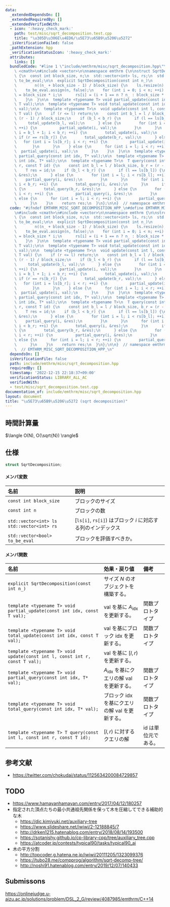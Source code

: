 ```yaml
---
data:
  _extendedDependsOn: []
  _extendedRequiredBy: []
  _extendedVerifiedWith:
  - icon: ':heavy_check_mark:'
    path: test/misc/sqrt_decomposition.test.cpp
    title: "\u305D\u306E\u4ED6/\u5E73\u65B9\u5206\u5272"
  _isVerificationFailed: false
  _pathExtension: hpp
  _verificationStatusIcon: ':heavy_check_mark:'
  attributes:
    links: []
  bundledCode: "#line 1 \"include/emthrm/misc/sqrt_decomposition.hpp\"\n\n\n\n#include\
    \ <cmath>\n#include <vector>\n\nnamespace emthrm {\n\nstruct SqrtDecomposition\
    \ {\n  const int block_size, n;\n  std::vector<int> ls, rs;\n  std::vector<bool>\
    \ to_be_eval;\n\n  explicit SqrtDecomposition(const int n_)\n      : block_size(std::round(std::sqrt(n_))),\n\
    \        n((n_ + block_size - 1) / block_size) {\n    ls.resize(n);\n    rs.resize(n);\n\
    \    to_be_eval.assign(n, false);\n    for (int i = 0; i < n; ++i) {\n      ls[i]\
    \ = block_size * i;\n      rs[i] = (i + 1 == n ? n_ : block_size * (i + 1));\n\
    \    }\n  }\n\n  template <typename T> void partial_update(const int idx, const\
    \ T val);\n\n  template <typename T> void total_update(const int idx, const T\
    \ val);\n\n  template <typename T>\n  void update(const int l, const int r, const\
    \ T val) {\n    if (r <= l) return;\n    const int b_l = l / block_size, b_r =\
    \ (r - 1) / block_size;\n    if (b_l < b_r) {\n      if (l == ls[b_l]) {\n   \
    \     total_update(b_l, val);\n      } else {\n        for (int i = l; i < rs[b_l];\
    \ ++i) {\n          partial_update(i, val);\n        }\n      }\n      for (int\
    \ i = b_l + 1; i < b_r; ++i) {\n        total_update(i, val);\n      }\n     \
    \ if (r == rs[b_r]) {\n        total_update(b_r, val);\n      } else {\n     \
    \   for (int i = ls[b_r]; i < r; ++i) {\n          partial_update(i, val);\n \
    \       }\n      }\n    } else {\n      for (int i = l; i < r; ++i) {\n      \
    \  partial_update(i, val);\n      }\n    }\n  }\n\n  template <typename T> void\
    \ partial_query(const int idx, T* val);\n\n  template <typename T> void total_query(const\
    \ int idx, T* val);\n\n  template <typename T>\n  T query(const int l, const int\
    \ r, const T id) {\n    const int b_l = l / block_size, b_r = (r - 1) / block_size;\n\
    \    T res = id;\n    if (b_l < b_r) {\n      if (l == ls[b_l]) {\n        total_query(b_l,\
    \ &res);\n      } else {\n        for (int i = l; i < rs[b_l]; ++i) {\n      \
    \    partial_query(i, &res);\n        }\n      }\n      for (int i = b_l + 1;\
    \ i < b_r; ++i) {\n        total_query(i, &res);\n      }\n      if (r == rs[b_r])\
    \ {\n        total_query(b_r, &res);\n      } else {\n        for (int i = ls[b_r];\
    \ i < r; ++i) {\n          partial_query(i, &res);\n        }\n      }\n    }\
    \ else {\n      for (int i = l; i < r; ++i) {\n        partial_query(i, &res);\n\
    \      }\n    }\n    return res;\n  }\n};\n\n}  // namespace emthrm\n\n\n"
  code: "#ifndef EMTHRM_MISC_SQRT_DECOMPOSITION_HPP_\n#define EMTHRM_MISC_SQRT_DECOMPOSITION_HPP_\n\
    \n#include <cmath>\n#include <vector>\n\nnamespace emthrm {\n\nstruct SqrtDecomposition\
    \ {\n  const int block_size, n;\n  std::vector<int> ls, rs;\n  std::vector<bool>\
    \ to_be_eval;\n\n  explicit SqrtDecomposition(const int n_)\n      : block_size(std::round(std::sqrt(n_))),\n\
    \        n((n_ + block_size - 1) / block_size) {\n    ls.resize(n);\n    rs.resize(n);\n\
    \    to_be_eval.assign(n, false);\n    for (int i = 0; i < n; ++i) {\n      ls[i]\
    \ = block_size * i;\n      rs[i] = (i + 1 == n ? n_ : block_size * (i + 1));\n\
    \    }\n  }\n\n  template <typename T> void partial_update(const int idx, const\
    \ T val);\n\n  template <typename T> void total_update(const int idx, const T\
    \ val);\n\n  template <typename T>\n  void update(const int l, const int r, const\
    \ T val) {\n    if (r <= l) return;\n    const int b_l = l / block_size, b_r =\
    \ (r - 1) / block_size;\n    if (b_l < b_r) {\n      if (l == ls[b_l]) {\n   \
    \     total_update(b_l, val);\n      } else {\n        for (int i = l; i < rs[b_l];\
    \ ++i) {\n          partial_update(i, val);\n        }\n      }\n      for (int\
    \ i = b_l + 1; i < b_r; ++i) {\n        total_update(i, val);\n      }\n     \
    \ if (r == rs[b_r]) {\n        total_update(b_r, val);\n      } else {\n     \
    \   for (int i = ls[b_r]; i < r; ++i) {\n          partial_update(i, val);\n \
    \       }\n      }\n    } else {\n      for (int i = l; i < r; ++i) {\n      \
    \  partial_update(i, val);\n      }\n    }\n  }\n\n  template <typename T> void\
    \ partial_query(const int idx, T* val);\n\n  template <typename T> void total_query(const\
    \ int idx, T* val);\n\n  template <typename T>\n  T query(const int l, const int\
    \ r, const T id) {\n    const int b_l = l / block_size, b_r = (r - 1) / block_size;\n\
    \    T res = id;\n    if (b_l < b_r) {\n      if (l == ls[b_l]) {\n        total_query(b_l,\
    \ &res);\n      } else {\n        for (int i = l; i < rs[b_l]; ++i) {\n      \
    \    partial_query(i, &res);\n        }\n      }\n      for (int i = b_l + 1;\
    \ i < b_r; ++i) {\n        total_query(i, &res);\n      }\n      if (r == rs[b_r])\
    \ {\n        total_query(b_r, &res);\n      } else {\n        for (int i = ls[b_r];\
    \ i < r; ++i) {\n          partial_query(i, &res);\n        }\n      }\n    }\
    \ else {\n      for (int i = l; i < r; ++i) {\n        partial_query(i, &res);\n\
    \      }\n    }\n    return res;\n  }\n};\n\n}  // namespace emthrm\n\n#endif\
    \  // EMTHRM_MISC_SQRT_DECOMPOSITION_HPP_\n"
  dependsOn: []
  isVerificationFile: false
  path: include/emthrm/misc/sqrt_decomposition.hpp
  requiredBy: []
  timestamp: '2022-12-15 22:18:37+09:00'
  verificationStatus: LIBRARY_ALL_AC
  verifiedWith:
  - test/misc/sqrt_decomposition.test.cpp
documentation_of: include/emthrm/misc/sqrt_decomposition.hpp
layout: document
title: "\u5E73\u65B9\u5206\u5272 (sqrt decomposition)"
---
```



## 時間計算量

$\langle O(N), O(\sqrt{N}) \rangle$


## 仕様

```cpp
struct SqrtDecomposition;
```

#### メンバ変数

|名前|説明|
|:--|:--|
|`const int block_size`|ブロックのサイズ|
|`const int n`|ブロックの数|
|`std::vector<int> ls`<br>`std::vector<int> rs`|[`ls[i]`, `rs[i]`) はブロック $i$ に対応する列のインデックス|
|`std::vector<bool> to_be_eval`|ブロックを評価すべきか。|

#### メンバ関数

|名前|効果・戻り値|備考|
|:--|:--|:--|
|`explicit SqrtDecomposition(const int n_)`|サイズ $N$ のオブジェクトを構築する。||
|`template <typename T> void partial_update(const int idx, const T val);`|$\mathrm{val}$ を基に $A_{\mathrm{idx}}$ を更新する。|関数プロトタイプ|
|`template <typename T> void total_update(const int idx, const T val);`|$\mathrm{val}$ を基にブロック $\mathrm{idx}$ を更新する。|関数プロトタイプ|
|`template <typename T> void update(const int l, const int r, const T val);`|$\mathrm{val}$ を基に $\lbrack l, r)$ を更新する。||
|`template <typename T> void partial_query(const int idx, T* val);`|$A_{\mathrm{idx}}$ を基にクエリの解 $\mathrm{val}$ を更新する。|関数プロトタイプ|
|`template <typename T> void total_query(const int idx, T* val);`|ブロック $\mathrm{idx}$ を基にクエリの解 $\mathrm{val}$ を更新する。|関数プロトタイプ|
|`template <typename T> T query(const int l, const int r, const T id);`|$\lbrack l, r)$ に対するクエリの解|$\mathrm{id}$ は単位元である。|


## 参考文献

- https://twitter.com/chokudai/status/1125634200084729857


## TODO

- https://www.hamayanhamayan.com/entry/2017/04/12/180257
- 指定された頂点たちの最小共通祖先関係を保って木を圧縮してできる補助的な木
  - https://dic.kimiyuki.net/auxiliary-tree
  - https://www.slideshare.net/iwiwi/2-12188845/7
  - http://drken1215.hatenablog.com/entry/2018/08/14/193500
  - https://sotanishy.github.io/cp-library-cpp/tree/auxiliary_tree.cpp
  - https://atcoder.jp/contests/typical90/tasks/typical90_ai
- 木の平方分割
  - http://topcoder.g.hatena.ne.jp/iwiwi/20111205/1323099376
  - https://tubo28.me/compprog/algorithm/sqrt-decomp-tree/
  - http://noshi91.hatenablog.com/entry/2019/12/07/140433


## Submissons

https://onlinejudge.u-aizu.ac.jp/solutions/problem/DSL_2_G/review/4087985/emthrm/C++14
